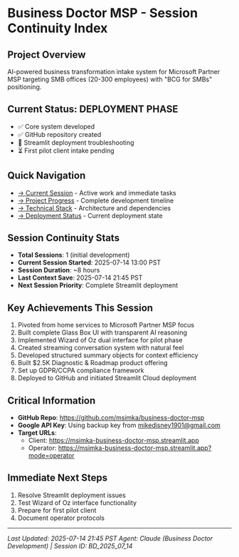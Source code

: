 # Business Doctor MSP - Session Continuity Index

## Project Overview
AI-powered business transformation intake system for Microsoft Partner MSP targeting SMB offices (20-300 employees) with "BCG for SMBs" positioning.

## Current Status: DEPLOYMENT PHASE
- ✅ Core system developed
- ✅ GitHub repository created
- 🔄 Streamlit deployment troubleshooting
- ⏳ First pilot client intake pending

## Quick Navigation
- [→ Current Session](./current_session.md) - Active work and immediate tasks
- [→ Project Progress](./project_progress.md) - Complete development timeline
- [→ Technical Stack](./technical_stack.md) - Architecture and dependencies
- [→ Deployment Status](./deployment_status.md) - Current deployment state

## Session Continuity Stats
- **Total Sessions**: 1 (initial development)
- **Current Session Started**: 2025-07-14 13:00 PST
- **Session Duration**: ~8 hours
- **Last Context Save**: 2025-07-14 21:45 PST
- **Next Session Priority**: Complete Streamlit deployment

## Key Achievements This Session
1. Pivoted from home services to Microsoft Partner MSP focus
2. Built complete Glass Box UI with transparent AI reasoning
3. Implemented Wizard of Oz dual interface for pilot phase
4. Created streaming conversation system with natural feel
5. Developed structured summary objects for context efficiency
6. Built $2.5K Diagnostic & Roadmap product offering
7. Set up GDPR/CCPA compliance framework
8. Deployed to GitHub and initiated Streamlit Cloud deployment

## Critical Information
- **GitHub Repo**: https://github.com/msimka/business-doctor-msp
- **Google API Key**: Using backup key from mikedisney1901@gmail.com
- **Target URLs**: 
  - Client: https://msimka-business-doctor-msp.streamlit.app
  - Operator: https://msimka-business-doctor-msp.streamlit.app?mode=operator

## Immediate Next Steps
1. Resolve Streamlit deployment issues
2. Test Wizard of Oz interface functionality
3. Prepare for first pilot client
4. Document operator protocols

---
*Last Updated: 2025-07-14 21:45 PST*
*Agent: Claude (Business Doctor Development) | Session ID: BD_2025_07_14*